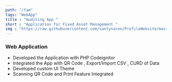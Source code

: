 ```yaml
---
path: "/fam"
tags: "WebApp"
title : "Auditing App "
short : "Application for Fixed Asset Management "
img : "https://raw.githubusercontent.com/santynaren/ProfileWebsite/master/fam.png"
---
```


### Web Application #

* Developed the Application with PHP Codeignitor
* Integrated the App with QR Code , Export/Import CSV , CURD of Data
* Developed custom UI Theme
* Scanning QR Code and Print Feature Integrated